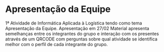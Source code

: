 # Apresentação da Equipe
1ª Atividade de Informática Aplicada à Logística tendo como tema Apresentação da Equipe.
Apresentação em 27/02
Material apresenta semelhanças entre os integrantes do grupo e interação com os presentes através de um QRCODE com perguntas sobre qual atividade se identifica melhor com o perfil de cada integrante do grupo.
